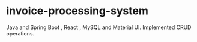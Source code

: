 # invoice-processing-system
Java and Spring Boot , React , MySQL  and Material UI. Implemented CRUD operations.
